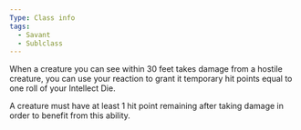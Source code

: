 ```yaml
---
Type: Class info
tags:
  - Savant
  - Sublclass
---
```

When a creature you can see within 30 feet takes damage from a hostile creature, you can use your reaction to grant it temporary hit points equal to one roll of your Intellect Die.

A creature must have at least 1 hit point remaining after taking damage in order to benefit from this ability.